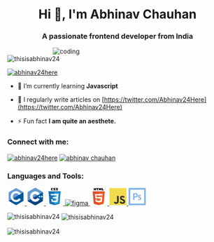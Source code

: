 <h1 align="center">Hi 👋, I'm Abhinav Chauhan</h1>
<h3 align="center">A passionate frontend developer from India</h3>

<img align="right" alt="coding" width="400" src="https://user-images.githubusercontent.com/55389276/140866485-8fb1c876-9a8f-4d6a-98dc-08c4981eaf70.gif">

<p align="left"> <img src="https://komarev.com/ghpvc/?username=thisisabhinav24&label=Profile%20views&color=0e75b6&style=flat" alt="thisisabhinav24" /> </p>

<p align="left"> <a href="https://twitter.com/abhinav24here" target="blank"><img src="https://img.shields.io/twitter/follow/abhinav24here?logo=twitter&style=for-the-badge" alt="abhinav24here" /></a> </p>

- 🌱 I’m currently learning **Javascript**

- 📝 I regularly write articles on [https://twitter.com/Abhinav24Here](https://twitter.com/Abhinav24Here)

- ⚡ Fun fact **I am quite an aesthete.**

<h3 align="left">Connect with me:</h3>
<p align="left">
<a href="https://twitter.com/abhinav24here" target="blank"><img align="center" src="https://raw.githubusercontent.com/rahuldkjain/github-profile-readme-generator/master/src/images/icons/Social/twitter.svg" alt="abhinav24here" height="30" width="40" /></a>
<a href="https://linkedin.com/in/abhinav chauhan" target="blank"><img align="center" src="https://raw.githubusercontent.com/rahuldkjain/github-profile-readme-generator/master/src/images/icons/Social/linked-in-alt.svg" alt="abhinav chauhan" height="30" width="40" /></a>
</p>

<h3 align="left">Languages and Tools:</h3>
<p align="left"> <a href="https://www.cprogramming.com/" target="_blank" rel="noreferrer"> <img src="https://raw.githubusercontent.com/devicons/devicon/master/icons/c/c-original.svg" alt="c" width="40" height="40"/> </a> <a href="https://www.w3schools.com/cpp/" target="_blank" rel="noreferrer"> <img src="https://raw.githubusercontent.com/devicons/devicon/master/icons/cplusplus/cplusplus-original.svg" alt="cplusplus" width="40" height="40"/> </a> <a href="https://www.w3schools.com/css/" target="_blank" rel="noreferrer"> <img src="https://raw.githubusercontent.com/devicons/devicon/master/icons/css3/css3-original-wordmark.svg" alt="css3" width="40" height="40"/> </a> <a href="https://www.figma.com/" target="_blank" rel="noreferrer"> <img src="https://www.vectorlogo.zone/logos/figma/figma-icon.svg" alt="figma" width="40" height="40"/> </a> <a href="https://www.w3.org/html/" target="_blank" rel="noreferrer"> <img src="https://raw.githubusercontent.com/devicons/devicon/master/icons/html5/html5-original-wordmark.svg" alt="html5" width="40" height="40"/> </a> <a href="https://developer.mozilla.org/en-US/docs/Web/JavaScript" target="_blank" rel="noreferrer"> <img src="https://raw.githubusercontent.com/devicons/devicon/master/icons/javascript/javascript-original.svg" alt="javascript" width="40" height="40"/> </a> <a href="https://www.photoshop.com/en" target="_blank" rel="noreferrer"> <img src="https://raw.githubusercontent.com/devicons/devicon/master/icons/photoshop/photoshop-line.svg" alt="photoshop" width="40" height="40"/> </a> </p>

<p><img align="left" src="https://github-readme-stats.vercel.app/api/top-langs?username=thisisabhinav24&show_icons=true&locale=en&layout=compact" alt="thisisabhinav24" /></p>

<p>&nbsp;<img align="center" src="https://github-readme-stats.vercel.app/api?username=thisisabhinav24&show_icons=true&locale=en" alt="thisisabhinav24" /></p>

<p><img align="center" src="https://github-readme-streak-stats.herokuapp.com/?user=thisisabhinav24&" alt="thisisabhinav24" /></p>

